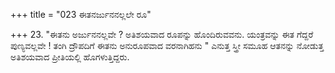 +++
title = "023 ಈತನರ್ಜುನನಲ್ಲಲೇ ರೂ"

+++
23. "ಈತನು ಅರ್ಜುನನಲ್ಲವೇ ? ಅತಿಶಯವಾದ ರೂಪನ್ನು ಹೊಂದಿರುವವನು. ಯಂತ್ರವನ್ನು ಈತ ಗೆದ್ದರೆ ಪುಣ್ಯವಲ್ಲವೇ ! ತಂಗಿ ದ್ರೌಪದಿಗೆ ಈತನು ಅನುರೂಪವಾದ ವರನಾಗಿಹನು " ಎನುತ್ತ ಸ್ತ್ರೀ ಸಮೂಹ ಆತನನ್ನು ನೋಡುತ್ತ ಅತಿಶಯವಾದ ಪ್ರೀತಿಯಲ್ಲಿ ಹೊಗಳುತ್ತಿದ್ದರು.